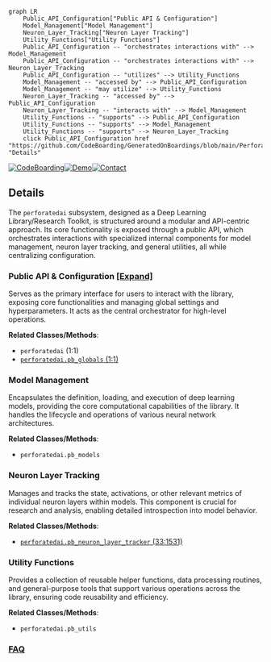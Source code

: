 ```mermaid
graph LR
    Public_API_Configuration["Public API & Configuration"]
    Model_Management["Model Management"]
    Neuron_Layer_Tracking["Neuron Layer Tracking"]
    Utility_Functions["Utility Functions"]
    Public_API_Configuration -- "orchestrates interactions with" --> Model_Management
    Public_API_Configuration -- "orchestrates interactions with" --> Neuron_Layer_Tracking
    Public_API_Configuration -- "utilizes" --> Utility_Functions
    Model_Management -- "accessed by" --> Public_API_Configuration
    Model_Management -- "may utilize" --> Utility_Functions
    Neuron_Layer_Tracking -- "accessed by" --> Public_API_Configuration
    Neuron_Layer_Tracking -- "interacts with" --> Model_Management
    Utility_Functions -- "supports" --> Public_API_Configuration
    Utility_Functions -- "supports" --> Model_Management
    Utility_Functions -- "supports" --> Neuron_Layer_Tracking
    click Public_API_Configuration href "https://github.com/CodeBoarding/GeneratedOnBoardings/blob/main/PerforatedAI/Public_API_Configuration.md" "Details"
```

[![CodeBoarding](https://img.shields.io/badge/Generated%20by-CodeBoarding-9cf?style=flat-square)](https://github.com/CodeBoarding/CodeBoarding)[![Demo](https://img.shields.io/badge/Try%20our-Demo-blue?style=flat-square)](https://www.codeboarding.org/demo)[![Contact](https://img.shields.io/badge/Contact%20us%20-%20contact@codeboarding.org-lightgrey?style=flat-square)](mailto:contact@codeboarding.org)

## Details

The `perforatedai` subsystem, designed as a Deep Learning Library/Research Toolkit, is structured around a modular and API-centric approach. Its core functionality is exposed through a public API, which orchestrates interactions with specialized internal components for model management, neuron layer tracking, and general utilities, all while centralizing configuration.

### Public API & Configuration [[Expand]](./Public_API_Configuration.md)
Serves as the primary interface for users to interact with the library, exposing core functionalities and managing global settings and hyperparameters. It acts as the central orchestrator for high-level operations.


**Related Classes/Methods**:

- `perforatedai` (1:1)
- <a href="https://github.com/PerforatedAI/PerforatedAI/blob/main/perforatedai/pb_globals.py#L1-L1" target="_blank" rel="noopener noreferrer">`perforatedai.pb_globals` (1:1)</a>


### Model Management
Encapsulates the definition, loading, and execution of deep learning models, providing the core computational capabilities of the library. It handles the lifecycle and operations of various neural network architectures.


**Related Classes/Methods**:

- `perforatedai.pb_models`


### Neuron Layer Tracking
Manages and tracks the state, activations, or other relevant metrics of individual neuron layers within models. This component is crucial for research and analysis, enabling detailed introspection into model behavior.


**Related Classes/Methods**:

- <a href="https://github.com/PerforatedAI/PerforatedAI/blob/main/perforatedai/pb_neuron_layer_tracker.py#L33-L1531" target="_blank" rel="noopener noreferrer">`perforatedai.pb_neuron_layer_tracker` (33:1531)</a>


### Utility Functions
Provides a collection of reusable helper functions, data processing routines, and general-purpose tools that support various operations across the library, ensuring code reusability and efficiency.


**Related Classes/Methods**:

- `perforatedai.pb_utils`




### [FAQ](https://github.com/CodeBoarding/GeneratedOnBoardings/tree/main?tab=readme-ov-file#faq)